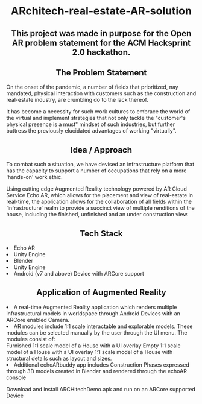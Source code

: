 <!DOCTYPE html>
<html>
<body>
<h1 align="center"> ARchitech-real-estate-AR-solution </h1> 


<h2 align="center"> This project was made in purpose for the Open AR problem statement for the ACM Hacksprint 2.0 hackathon. </h2>  


<h2 align="center"> The Problem Statement </h2>  
On the onset of the pandemic, a number of fields that prioritized, nay mandated, physical interaction with customers such as the construction and real-estate industry, are crumbling do to the lack thereof. 

It has become a necessity for such work cultures to embrace the world of the virtual and implement strategies that not only tackle the "customer's physical presence is a must" mindset of such industries, but further buttress the previously elucidated advantages of working "virtually".

<h2 align="center"> Idea / Approach </h2>  
To combat such a situation, we have devised an infrastructure platform that has the capacity to support a number of occupations that rely on a more 'hands-on' work ethic.

Using cutting edge Augmented Reality technology powered by AR Cloud Service Echo AR, which allows for the placement and view of real-estate in real-time, the application allows for the collaboration of all fields within the ‘infrastructure’ realm to provide a succinct view of multiple renditions of the house, including the finished, unfinished and an under construction view.
<h2 align="center"> Tech Stack </h2>  
<li>Echo AR<br></li>
<li>Unity Engine<br></li>
<li>Blender<br></li>
<li>Unity Engine<br></li>
<li>Android (v7 and above) Device with ARCore support<br></li>

<h2 align="center"> Application of Augmented Reality </h2>  

<li>A real-time Augmented Reality application which renders multiple infrastructural models in worldspace through Android Devices with an ARCore enabled Camera.<br></li> 
<li>AR modules include 1:1 scale interactable and explorable models. These modules can be selected manually by the user through the UI menu.
The modules consist of:<br></li>
Furnished 1:1 scale model of a House with a UI overlay
Empty 1:1 scale model of a House with a UI overlay
1:1 scale model of a House with structural details such as layout and sizes.

<li>Additional echoARbuddy app includes Construction Phases expressed through 3D models created in Blender and rendered through the echoAR console<br></li>


















Download and install ARCHitechDemo.apk and run on an ARCore supported Device